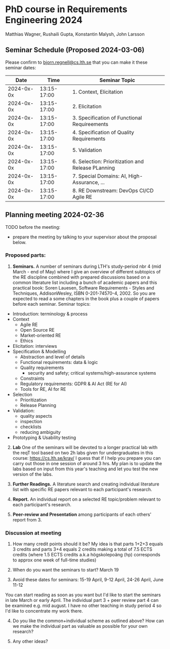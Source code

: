 # PhD course in Requirements Engineering 2024

Matthias Wagner, Rushaili Gupta, Konstantin Malysh, John Larsson

## Seminar Schedule (Proposed 2024-03-06)

Please confirm to bjorn.regnell@cs.lth.se that you can make it these seminar dates:

|Date|Time|Seminar Topic|
|--|--|--|
|2024-0x-0x|13:15-17:00|1. Context, Elicitation|
|2024-0x-0x|13:15-17:00|2. Elicitation|
|2024-0x-0x|13:15-17:00|3. Specification of Functional Requireements|
|2024-0x-0x|13:15-17:00|4. Specification of Quality Requirements|
|2024-0x-0x|13:15-17:00|5. Validation|
|2024-0x-0x|13:15-17:00|6. Selection: Prioritization and Release PLanning|
|2024-0x-0x|13:15-17:00|7. Special Domains: AI, High-Assurance, ...|
|2024-0x-0x|13:15-17:00|8. RE Downstream: DevOps CI/CD Agile RE|


## Planning meeting 2024-02-36

TODO before the meeting:
* prepare the meeting by talking to your supervisor about the proposal below.

### Proposed parts:

1. **Seminars.** A number of seminars during LTH's study-period nbr 4 (mid March - end of May) where I give an overview of different subtopics of the RE discipline combined with prepared discussions based on a common literature list including a bunch of academic papers and this practical book: Soren Lauesen, Software Requirements - Styles and Techniques, AddisonWesley, ISBN 0-201-74570-4, 2002.  So you are expected to read a some chapters in the book plus a couple of papers before each seminar. Seminar topics:
  * Introduction: terminology & process
  * Context
    * Agile RE
    * Open Source RE
    * Market-oriented RE
    * Ethics
  * Elicitation: interviews
  * Specification & Modelling
    * Abstraction and level of details
    * Functional requirements: data & logic
    * Quality requirements
      * security and safety; critical systems/high-assurance systems
    * Constraints
    * Regulatory requirements: GDPR & AI Act (RE for AI)
    * Tools for RE, AI for RE
  * Selection 
    * Prioritization 
    * Release Planning
  * Validation:
    * quality aspects
    * inspection
    * checklists
    * reducing ambiguity
  * Prototyping & Usability testing

2. **Lab** One of the seminars will be devoted to a longer practical lab with the reqT tool based on two 2h labs given for undergraduates in this course: https://cs.lth.se/krav/  I guess that if I help you prepare you can carry out those in one session of around 3 hrs. My plan is to update the labs based on input from this year's teaching and let you test the new version of the labs.

3. **Further Readings.** A literature search and creating individual literature list with specific RE papers relevant to each participant's research.

4. **Report.** An individual report on a selected RE topic/problem relevant to each participant's research. 

5. **Peer-review and Presentation** among participants of each others' report from 3.

### Discussion at meeting

1. How many credit points should it be? My idea is that parts 1+2+3 equals 3 credits and parts 3+4 equals 2 credits making a total of 7.5 ECTS credits  (where 1.5 ECTS credits a.k.a högskolepoäng (hp) corresponds to approx one week of full-time studies)

2.  When do you want the seminars to start? March 19
3.  Avoid these dates for seminars: 15-19 April, 9-12 April, 24-26 April, June 11-12  

You can start reading as soon as you want but I'd like to start the seminars in late March or early April. The individual part 3 + peer review part 4 can be examined e.g. mid august.  I have no other teaching in study period 4 so I'd like to concentrate my work there.

4. Do you like the common+individual scheme as outlined above? How can we make the individual part as valuable as possible for your own research?

5. Any other ideas?
